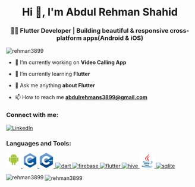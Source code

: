 <h1 align="center">Hi 👋, I'm Abdul Rehman Shahid</h1>
<h3 align="center">👨‍💻 Flutter Developer | Building beautiful & responsive cross-platform apps(Android & iOS)</h3>

<p align="left"> <img src="https://komarev.com/ghpvc/?username=rehman3899&label=Profile%20views&color=0e75b6&style=flat" alt="rehman3899" /> </p>



- 🔭 I’m currently working on **Video Calling App**

- 🌱 I’m currently learning **Flutter**

- 💬 Ask me anything **about Flutter**

- 📫 How to reach me **abdulrehmans3899@gmail.com**

<h3 align="left">Connect with me:</h3>
<p>
  <a href="https://www.linkedin.com/in/abdul-rehman-shahid-a03019324/" target="_blank">
    <img src="https://upload.wikimedia.org/wikipedia/commons/c/ca/LinkedIn_logo_initials.png" alt="LinkedIn" style="width: 50px; height: 50px;"/>
  </a>
</p>

<p align="left">
</p>

<h3 align="left">Languages and Tools:</h3>
<p align="left"> <a href="https://developer.android.com" target="_blank" rel="noreferrer"> <img src="https://raw.githubusercontent.com/devicons/devicon/master/icons/android/android-original-wordmark.svg" alt="android" width="40" height="40"/> </a> <a href="https://www.cprogramming.com/" target="_blank" rel="noreferrer"> <img src="https://raw.githubusercontent.com/devicons/devicon/master/icons/c/c-original.svg" alt="c" width="40" height="40"/> </a> <a href="https://www.w3schools.com/cpp/" target="_blank" rel="noreferrer"> <img src="https://raw.githubusercontent.com/devicons/devicon/master/icons/cplusplus/cplusplus-original.svg" alt="cplusplus" width="40" height="40"/> </a> <a href="https://dart.dev" target="_blank" rel="noreferrer"> <img src="https://www.vectorlogo.zone/logos/dartlang/dartlang-icon.svg" alt="dart" width="40" height="40"/> </a> <a href="https://firebase.google.com/" target="_blank" rel="noreferrer"> <img src="https://www.vectorlogo.zone/logos/firebase/firebase-icon.svg" alt="firebase" width="40" height="40"/> </a> <a href="https://flutter.dev" target="_blank" rel="noreferrer"> <img src="https://www.vectorlogo.zone/logos/flutterio/flutterio-icon.svg" alt="flutter" width="40" height="40"/> </a> <a href="https://hive.apache.org/" target="_blank" rel="noreferrer"> <img src="https://www.vectorlogo.zone/logos/apache_hive/apache_hive-icon.svg" alt="hive" width="40" height="40"/> </a> <a href="https://www.java.com" target="_blank" rel="noreferrer"> <img src="https://raw.githubusercontent.com/devicons/devicon/master/icons/java/java-original.svg" alt="java" width="40" height="40"/> </a> <a href="https://www.sqlite.org/" target="_blank" rel="noreferrer"> <img src="https://www.vectorlogo.zone/logos/sqlite/sqlite-icon.svg" alt="sqlite" width="40" height="40"/> </a> </p>

<p><img align="left" src="https://github-readme-stats.vercel.app/api/top-langs?username=rehman3899&show_icons=true&locale=en&layout=compact" alt="rehman3899" /></p>

<p>&nbsp;<img align="center" src="https://github-readme-stats.vercel.app/api?username=rehman3899&show_icons=true&locale=en" alt="rehman3899" /></p>
